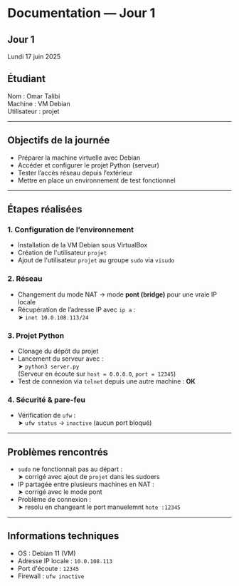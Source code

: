 
#  Documentation — Jour 1

## Jour 1
Lundi 17 juin 2025

##  Étudiant
Nom : Omar Talibi  
Machine : VM Debian  
Utilisateur : projet

---

## Objectifs de la journée

- Préparer la machine virtuelle avec Debian
- Accéder et configurer le projet Python (serveur)
- Tester l’accès réseau depuis l’extérieur
- Mettre en place un environnement de test fonctionnel

---

## Étapes réalisées

### 1. Configuration de l’environnement
- Installation de la VM Debian sous VirtualBox
- Création de l'utilisateur `projet`
- Ajout de l'utilisateur `projet` au groupe `sudo` via `visudo`

### 2. Réseau
- Changement du mode NAT → mode **pont (bridge)** pour une vraie IP locale
- Récupération de l’adresse IP avec `ip a` :  
  ➤ `inet 10.0.108.113/24`

### 3. Projet Python
- Clonage du dépôt du projet
- Lancement du serveur avec :  
  ➤ `python3 server.py`  
  (Serveur en écoute sur `host = 0.0.0.0`, `port = 12345`)
- Test de connexion via `telnet` depuis une autre machine : **OK**

### 4. Sécurité & pare-feu
- Vérification de `ufw` :  
  ➤ `ufw status` → `inactive` (aucun port bloqué)

---

## Problèmes rencontrés

- `sudo` ne fonctionnait pas au départ :  
  ➤ corrigé avec ajout de `projet` dans les sudoers
- IP partagée entre plusieurs machines en NAT :  
  ➤ corrigé avec le mode pont
- Problème de connexion :  
  ➤ resolu en changeant le port manuelemnt `hote :12345`

---

## Informations techniques

- OS : Debian 11 (VM)
- Adresse IP locale : `10.0.108.113`
- Port d'écoute : `12345`
- Firewall : `ufw inactive`
